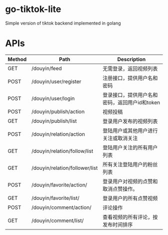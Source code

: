 # go-tiktok-lite
 Simple version of tiktok backend implemented in golang

# APIs

| Method | Path | Description |
| :----- | ---- | ----------- |
| GET    | /douyin/feed | 无需登录，返回视频列表 |
| POST   | /douyin/user/register | 注册接口，提供用户名和密码 |
| POST   | /douyin/user/login | 登录接口，提供用户名和密码，返回用户id和token |
| POST   | /douyin/publish/action | 视频投稿 |
| GET   | /douyin/publish/list | 登录用户发布的视频列表 |
| POST | /douyin/relation/action | 登陆用户或其他用户进行关注或取消关注|
| GET | /douyin/relation/follow/list | 登陆用户关注的所有用户列表 |
| GET | /douyin/relation/follower/list | 所有关注登陆用户的粉丝列表 |
| POST | /douyin/favorite/action/ | 登录用户对视频的点赞和取消点赞操作。 |
| GET | /douyin/favorite/list/ | 登录用户的所有点赞视频 |
| POST | /douyin/comment/action/ | 评论操作 |
| GET | /douyin/comment/list/ | 查看视频的所有评论，按发布时间排序 |

